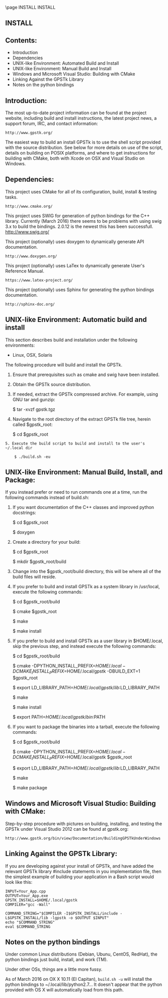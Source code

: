 \page INSTALL INSTALL

INSTALL
-------

Contents:
---------

* Introduction
* Dependencies
* UNIX-like Environment: Automated Build and Install
* UNIX-like Environment: Manual Build and Install
* Windows and Microsoft Visual Studio: Building with CMake
* Linking Against the GPSTk Library
* Notes on the python bindings

Introduction:
-------------

The most up-to-date project information can be found at the project website, 
including build and install instructions, the latest project news, a support 
forum, IRC, and contact information:

    http://www.gpstk.org/

The easiest way to build an install GPSTk is to use the shell script provided 
with the source distribution. See below for more details on use of the script, 
details on building on POSIX platforms, and where to get instructions for 
building with CMake, both with Xcode on OSX and Visual Studio on Windows.


Dependencies:
-------------

This project uses CMake for all of its configuration, build, install & testing tasks.
   
    http://www.cmake.org/

This project uses SWIG for generation of python bindings for the C++
library. Currently (March 2016) there seems to be problems with using swig 3.x to
build the bindings. 2.0.12 is the newest this has been successfull.
    http://www.swig.org/

This project (optionally) uses doxygen to dynamically generate API documentation.
   
    http://www.doxygen.org/

This project (optionally) uses LaTex to dynamically generate User's Reference Manual.
   
    https://www.latex-project.org/

This project (optionally) uses Sphinx for generating the python bindings documentation.
   
    http://sphinx-doc.org/


UNIX-like Environment: Automatic build and install
-------------------------------------------

This section describes build and installation under the following environments:

   - Linux, OSX, Solaris

The following procedure will build and install the GPSTk.

   1. Ensure that prerequisites such as cmake and swig have been installed.

   2. Obtain the GPSTk source distribution.

   3. If needed, extract the GPSTk compressed archive.
      For example, using GNU tar and gunzip:

         $ tar -xvzf gpstk.tgz

   4. Navigate to the root directory of the extract GPSTk file tree, herein
      called $gpstk_root:

         $ cd $gpstk_root
         
    5. Execute the build script to build and install to the user's ~/.local dir
        
        $ ./build.sh -eu


UNIX-like Environment: Manual Build, Install, and Package:
----------------------------------------------------------

If you instead prefer or need to run commands one at a time, run the following 
commands instead of build.sh:

   1. If you want documentation of the C++ classes and improved python 
      docstrings:

         $ cd $gpstk_root

         $ doxygen 

   2. Create a directory for your build:

         $ cd $gpstk_root

         $ mkdir $gpstk_root/build

   3. Change into the $gpstk_root/build directory, this will be where all of the
      build files will reside.

   4. If you prefer to build and install GPSTk as a system library in /usr/local, 
      execute the following commands:

         $ cd $gpstk_root/build

         $ cmake $gpstk_root

         $ make

         $ make install 

   5. If you prefer to build and install GPSTk as a user library in $HOME/.local, 
      skip the previous step, and instead execute the following commands:

         $ cd $gpstk_root/build

         $ cmake -DPYTHON_INSTALL_PREFIX=$HOME/.local -DCMAKE_INSTALL_PREFIX=$HOME/.local/gpstk -DBUILD_EXT=1 $gpstk_root

         $ export LD_LIBRARY_PATH=$HOME/.local/gpstk/lib:$LD_LIBRARY_PATH

         $ make

         $ make install 

         $ export PATH=$HOME/.local/gpstk/bin:$PATH

   6. If you want to package the binaries into a tarball, execute the following commands:

         $ cd $gpstk_root/build

         $ cmake -DPYTHON_INSTALL_PREFIX=$HOME/.local -DCMAKE_INSTALL_PREFIX=$HOME/.local/gpstk $gpstk_root

         $ export LD_LIBRARY_PATH=$HOME/.local/gpstk/lib:$LD_LIBRARY_PATH

         $ make       

         $ make package



Windows and Microsoft Visual Studio: Building with CMake:
---------------------------------------------------------

Step-by-step procedure with pictures on building, installing, and testing the GPSTk under Visual Studio 
2012 can be found at gpstk.org:

    http://www.gpstk.org/bin/view/Documentation/BuildingGPSTkUnderWindows


Linking Against the GPSTk Library:
----------------------------------

If you are developing against your install of GPSTk, and have added
the relevant GPSTk library \#include statements in you implementation file,
then the simplest example of building your application in a Bash script 
would look like this:

    INPUT=Your_App.cpp
    OUTPUT=Your_App.exe
    GPSTK_INSTALL=$HOME/.local/gpstk
    COMPILER="gcc -Wall"

    COMMAND_STRING="$COMPILER -I$GPSTK_INSTALL/include -L$GPSTK_INSTALL/lib -lgpstk -o $OUTPUT $INPUT"
    echo "$COMMAND_STRING"
    eval $COMMAND_STRING

Notes on the python bindings
-------------------------
Under common Linux distributions (Debian, Ubunu, CentOS, RedHat), the
python bindings just build, install, and work (TM).

Under other OSs, things are a little more fussy.

As of March 2016 on OX X 10.11 (El Capitan), ```build.sh -u``` will
install the python bindings to ~/.local/lib/python2.7...
It doesn't appear that the python provided with OS X will
automatically load from this path.

